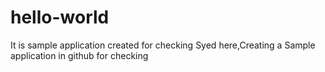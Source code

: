 # hello-world
It is sample application created for checking
Syed here,Creating a Sample application in github for checking 
